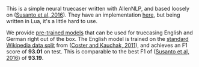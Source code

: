 This is a simple neural truecaser written with AllenNLP, and based
loosely on ([Susanto et al, 2016](https://aclweb.org/anthology/D16-1225)).
They have an implementation [here](https://gitlab.com/raymondhs/char-rnn-truecase),
but being written in Lua, it's a little hard to use.

We provide [pre-trained models](https://github.com/mayhewsw/pytorch-truecaser/releases/tag/v1.0)
that can be used for truecasing English and German right out of the box. The English model is
trained on the [standard Wikipedia data split](http://www.cs.pomona.edu/~dkauchak/simplification/data.v1/data.v1.split.tar.gz)
from ([Coster and Kauchak, 2011](https://api.semanticscholar.org/CorpusID:9128245)), and achieves an F1 score of **93.01** on
test. This is comparable to the best F1 of ([Susanto et al, 2016](https://aclweb.org/anthology/D16-1225)) of **93.19**.
